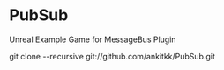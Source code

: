 # PubSub
Unreal Example Game for MessageBus Plugin

git clone --recursive git://github.com/ankitkk/PubSub.git 
